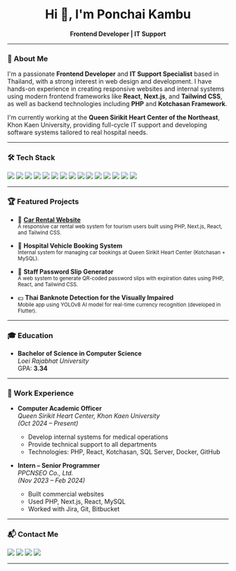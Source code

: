 <h1 align="center">Hi 👋, I'm Ponchai Kambu</h1>
<p align="center">
  <b>Frontend Developer | IT Support</b>
</p>

---

### 🚀 About Me

I'm a passionate **Frontend Developer** and **IT Support Specialist** based in Thailand, with a strong interest in web design and development. I have hands-on experience in creating responsive websites and internal systems using modern frontend frameworks like **React**, **Next.js**, and **Tailwind CSS**, as well as backend technologies including **PHP** and **Kotchasan Framework**.

I'm currently working at the **Queen Sirikit Heart Center of the Northeast**, Khon Kaen University, providing full-cycle IT support and developing software systems tailored to real hospital needs.

---

### 🛠️ Tech Stack

<p align="left">
  <img src="https://img.shields.io/badge/PHP-777BB4?logo=php&logoColor=white" />
  <img src="https://img.shields.io/badge/JavaScript-FFD600?logo=javascript&logoColor=black" />
  <img src="https://img.shields.io/badge/React-61DAFB?logo=react&logoColor=20232A" />
  <img src="https://img.shields.io/badge/Next.js-000000?logo=nextdotjs&logoColor=white" />
  <img src="https://img.shields.io/badge/Tailwind_CSS-06B6D4?logo=tailwindcss&logoColor=white" />
  <img src="https://img.shields.io/badge/Bootstrap-7952B3?logo=bootstrap&logoColor=white" />
  <img src="https://img.shields.io/badge/MySQL-00758F?logo=mysql&logoColor=white" />
  <img src="https://img.shields.io/badge/SQL%20Server-CC2927?logo=microsoftsqlserver&logoColor=white" />
  <img src="https://img.shields.io/badge/HeidiSQL-000000?logo=data&logoColor=white" />
  <img src="https://img.shields.io/badge/VS%20Code-007ACC?logo=visualstudiocode&logoColor=white" />
  <img src="https://img.shields.io/badge/Git-F05032?logo=git&logoColor=white" />
  <img src="https://img.shields.io/badge/GitHub-181717?logo=github&logoColor=white" />
  <img src="https://img.shields.io/badge/Jira-0052CC?logo=jira&logoColor=white" />
  <img src="https://img.shields.io/badge/Docker-2496ED?logo=docker&logoColor=white" />
  <img src="https://img.shields.io/badge/FileZilla-E60012?logo=filezilla&logoColor=white" />
</p>

---

### 🏆 Featured Projects

- 🚗 **[Car Rental Website](https://uat.ecmlite.ecoachmanager.com/self_register/)**  
  <sub>A responsive car rental web system for tourism users built using PHP, Next.js, React, and Tailwind CSS.</sub>

- 🏥 **Hospital Vehicle Booking System**  
  <sub>Internal system for managing car bookings at Queen Sirikit Heart Center (Kotchasan + MySQL).</sub>

- 🧾 **Staff Password Slip Generator**  
  <sub>A web system to generate QR-coded password slips with expiration dates using PHP, React, and Tailwind CSS.</sub>

- 💵 **Thai Banknote Detection for the Visually Impaired**  
  <sub>Mobile app using YOLOv8 AI model for real-time currency recognition (developed in Flutter).</sub>

---

### 🎓 Education

- **Bachelor of Science in Computer Science**  
  *Loei Rajabhat University*  
  GPA: **3.34**

---

### 💼 Work Experience

- **Computer Academic Officer**  
  *Queen Sirikit Heart Center, Khon Kaen University*  
  *(Oct 2024 – Present)*  
  - Develop internal systems for medical operations  
  - Provide technical support to all departments  
  - Technologies: PHP, React, Kotchasan, SQL Server, Docker, GitHub

- **Intern – Senior Programmer**  
  *PPCNSEO Co., Ltd.*  
  *(Nov 2023 – Feb 2024)*  
  - Built commercial websites  
  - Used PHP, Next.js, React, MySQL  
  - Worked with Jira, Git, Bitbucket

---

### 📬 Contact Me

<p>
  <a href="mailto:ponchai.paramee@gmail.com"><img src="https://img.shields.io/badge/Gmail-D14836?logo=gmail&logoColor=white" /></a>
  <a href="https://www.facebook.com/ponchai kambu"><img src="https://img.shields.io/badge/Facebook-1877F2?logo=facebook&logoColor=white" /></a>
  <a href="https://github.com/ponchai2001"><img src="https://img.shields.io/badge/GitHub-181717?logo=github&logoColor=white" /></a>
  <a href="https://sang-portfolio.vercel.app"><img src="https://img.shields.io/badge/Portfolio-03A062?logo=about.me&logoColor=white" /></a>
</p>

---

